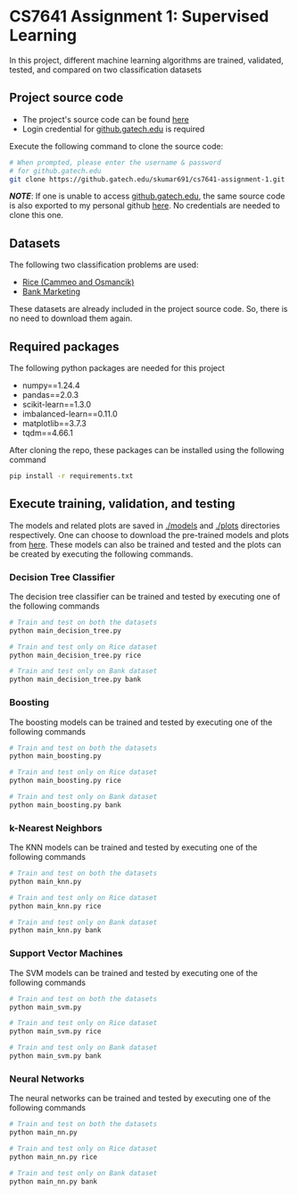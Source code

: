 # CS7641 Assignment 1: Supervised Learning

In this project, different machine learning algorithms are trained, validated, tested, and compared on two classification datasets


## Project source code

- The project's source code can be found [here](https://github.gatech.edu/skumar691/cs7641-assignment-1)
- Login credential for [github.gatech.edu](https://github.gatech.edu/) is required

Execute the following command to clone the source code:
```bash
# When prompted, please enter the username & password
# for github.gatech.edu
git clone https://github.gatech.edu/skumar691/cs7641-assignment-1.git
```

**_NOTE_**: If one is unable to access [github.gatech.edu](https://github.gatech.edu/), the same source code is also exported to my personal github [here](https://github.com/jkSwapnil/cs7641-assignment-1). No credentials are needed to clone this one.


## Datasets

The following two classification problems are used:
- [Rice (Cammeo and Osmancik)](https://archive.ics.uci.edu/dataset/545/rice+cammeo+and+osmancik)
- [Bank Marketing](https://archive.ics.uci.edu/dataset/222/bank+marketing)

These datasets are already included in the project source code. So, there is no need to download them again.


## Required packages

The following python packages are needed for this project
- numpy==1.24.4
- pandas==2.0.3
- scikit-learn==1.3.0
- imbalanced-learn==0.11.0
- matplotlib==3.7.3
- tqdm==4.66.1

After cloning the repo, these packages can be installed using the following command
```bash
pip install -r requirements.txt
```


## Execute training, validation, and testing

The models and related plots are saved in [./models](./models/) and [./plots](./plots/) directories respectively. One can choose to download the pre-trained models and plots from [here](https://www.dropbox.com/scl/fi/7ief8k2gnvrw4muux19sg/cs7641-assignment-1.zip?rlkey=5sg361gdzcifulc2cqzyshu6m&dl=0). These models can also be trained and tested and the plots can be created by executing the following commands.

### Decision Tree Classifier
The decision tree classifier can be trained and tested by executing one of the following commands
```bash
# Train and test on both the datasets
python main_decision_tree.py

# Train and test only on Rice dataset
python main_decision_tree.py rice

# Train and test only on Bank dataset
python main_decision_tree.py bank
```

### Boosting
The boosting models can be trained and tested by executing one of the following commands
```bash
# Train and test on both the datasets
python main_boosting.py

# Train and test only on Rice dataset
python main_boosting.py rice

# Train and test only on Bank dataset
python main_boosting.py bank
```

### k-Nearest Neighbors
The KNN models can be trained and tested by executing one of the following commands
```bash
# Train and test on both the datasets
python main_knn.py

# Train and test only on Rice dataset
python main_knn.py rice

# Train and test only on Bank dataset
python main_knn.py bank
```

### Support Vector Machines
The SVM models can be trained and tested by executing one of the following commands
```bash
# Train and test on both the datasets
python main_svm.py

# Train and test only on Rice dataset
python main_svm.py rice

# Train and test only on Bank dataset
python main_svm.py bank
```

### Neural Networks
The neural networks can be trained and tested by executing one of the following commands
```bash
# Train and test on both the datasets
python main_nn.py

# Train and test only on Rice dataset
python main_nn.py rice

# Train and test only on Bank dataset
python main_nn.py bank
```

